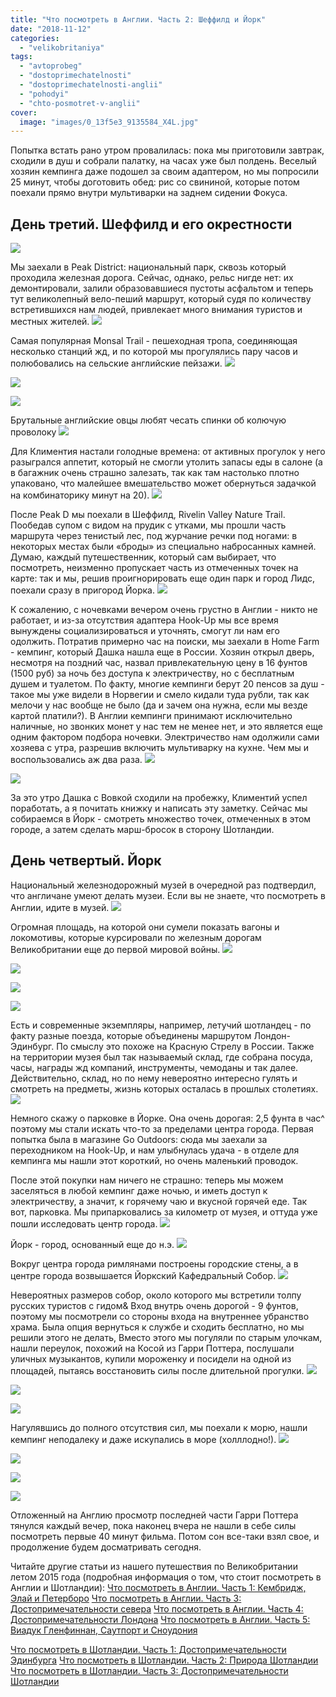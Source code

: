 ```yaml
---
title: "Что посмотреть в Англии. Часть 2: Шеффилд и Йорк"
date: "2018-11-12"
categories: 
  - "velikobritaniya"
tags: 
  - "avtoprobeg"
  - "dostoprimechatelnosti"
  - "dostoprimechatelnosti-anglii"
  - "pohodyi"
  - "chto-posmotret-v-anglii"
cover:
  image: "images/0_13f5e3_9135584_X4L.jpg"
---
```


Попытка встать рано утром провалилась: пока мы приготовили завтрак, сходили в душ и собрали палатку, на часах уже был полдень. Веселый хозяин кемпинга даже подошел за своим адаптером, но мы попросили 25 минут, чтобы доготовить обед: рис со свининой, которые потом поехали прямо внутри мультиварки на заднем сидении Фокуса.

<!--more-->

## День третий. Шеффилд и его окрестности

![](images/0_13f624_a293c164_XXL.jpg)

Мы заехали в Peak District: национальный парк, сквозь который проходила железная дорога. Сейчас, однако, рельс нигде нет: их демонтировали, залили образовавшиеся пустоты асфальтом и теперь тут великолепный вело-пеший маршрут, который судя по количеству встретившихся нам людей, привлекает много внимания туристов и местных жителей. ![](images/0_13f620_ede19302_XXL.jpg)

Самая популярная Monsal Trail - пешеходная тропа, соединяющая несколько станций жд, и по которой мы прогулялись пару часов и полюбовались на сельские английские пейзажи. ![](images/0_13f61f_272b15fd_XXL.jpg)

![](images/0_13f621_63f10459_XXL.jpg)

![](images/0_13f61e_b0afb076_XXL.jpg)

Брутальные английские овцы любят чесать спинки об колючую проволоку ![](images/0_13f61b_777839fa_XXL.jpg)

Для Климентия настали голодные времена: от активных прогулок у него разыгрался аппетит, который не смогли утолить запасы еды в салоне (а в багажник очень страшно залезать, так как там настолько плотно упаковано, что малейшее вмешательство может обернуться задачкой на комбинаторику минут на 20). ![](images/0_13f623_ee86c067_XXL.jpg)

После Peak D мы поехали в Шеффилд, Rivelin Valley Nature Trail. Пообедав супом с видом на прудик с утками, мы прошли часть маршрута через тенистый лес, под журчание речки под ногами: в некоторых местах были «броды» из специально набросанных камней. Думаю, каждый путешественник, который сам выбирает, что посмотреть, неизменно пропускает часть из отмеченных точек на карте: так и мы, решив проигнорировать еще один парк и город Лидс, поехали сразу в пригород Йорка. ![](images/0_13f619_323f1c78_XXL.jpg)

К сожалению, с ночевками вечером очень грустно в Англии - никто не работает, и из-за отсутствия адаптера Hook-Up мы все время вынуждены социализироваться и уточнять, смогут ли нам его одолжить. Потратив примерно час на поиски, мы заехали в Home Farm - кемпинг, который Дашка нашла еще в России. Хозяин открыл дверь, несмотря на поздний час, назвал привлекательную цену в 16 фунтов (1500 руб) за ночь без доступа к электричеству, но с бесплатным душем и туалетом. По факту, многие кемпинги берут 20 пенсов за душ - такое мы уже видели в Норвегии и смело кидали туда рубли, так как мелочи у нас вообще не было (да и зачем она нужна, если мы везде картой платили?). В Англии кемпинги принимают исключительно наличные, но звонких монет у нас тем не менее нет, и это является еще одним фактором подбора ночевки. Электричество нам одолжили сами хозяева с утра, разрешив включить мультиварку на кухне. Чем мы и воспользовались аж два раза. ![](images/0_13f617_e0d08a33_XXL.jpg)

![](images/0_13f613_9a1f19ce_XXL.jpg)

За это утро Дашка с Вовкой сходили на пробежку, Климентий успел поработать, а я почитать книжку и написать эту заметку. Сейчас мы собираемся в Йорк - смотреть множество точек, отмеченных в этом городе, а затем сделать марш-бросок в сторону Шотландии.

## День четвертый. Йорк

Национальный железнодорожный музей в очередной раз подтвердил, что англичане умеют делать музеи. Если вы не знаете, что посмотреть в Англии, идите в музей. ![](images/0_13f5f7_55c9fd3e_XXL.jpg)

Огромная площадь, на которой они сумели показать вагоны и локомотивы, которые курсировали по железным дорогам Великобритании еще до первой мировой войны. ![](images/0_13f610_ba4073f4_XXL.jpg)

![](images/0_13f5fc_af726e8c_XXL.jpg)

![](images/0_13f5ff_18a516ab_XXL.jpg)

![](images/0_13f601_39af31bd_XXL.jpg)

Есть и современные экземпляры, например, летучий шотландец - по факту разные поезда, которые объединены маршрутом Лондон-Эдинбург. По смыслу это похоже на Красную Стрелу в России. Также на территории музея был так называемый склад, где собрана посуда, часы, награды жд компаний, инструменты, чемоданы и так далее. Действительно, склад, но по нему невероятно интересно гулять и смотреть на предметы, жизнь которых осталась в прошлых столетиях. ![](images/0_13f5f8_cf0deb9_XXL.jpg)

Немного скажу о парковке в Йорке. Она очень дорогая: 2,5 фунта в час^ поэтому мы стали искать что-то за пределами центра города. Первая попытка была в магазине Go Outdoors: сюда мы заехали за переходником на Hook-Up, и нам улыбнулась удача - в отделе для кемпинга мы нашли этот короткий, но очень маленький проводок.

После этой покупки нам ничего не страшно: теперь мы можем заселяться в любой кемпинг даже ночью, и иметь доступ к электричеству, а значит, к горячему чаю и вкусной горячей еде. Так вот, парковка. Мы припарковались за километр от музея, и оттуда уже пошли исследовать центр города. ![](images/0_13f5f4_63edfc02_XXL.jpg)

Йорк - город, основанный еще до н.э. ![](images/0_13f5f2_a301b42f_XXL.jpg)

Вокруг центра города римлянами построены городские стены, а в центре города возвышается Йоркский Кафедральный Собор. ![](images/0_13f5ed_62c1f5d5_XXL.jpg)

Невероятных размеров собор, около которого мы встретили толпу русских туристов с гидом& Вход внутрь очень дорогой - 9 фунтов, поэтому мы посмотрели со стороны входа на внутреннее убранство храма. Была опция вернуться к службе и сходить бесплатно, но мы решили этого не делать, Вместо этого мы погуляли по старым улочкам, нашли переулок, похожий на Косой из Гарри Поттера, послушали уличных музыкантов, купили мороженку и посидели на одной из площадей, пытаясь восстановить силы после длительной прогулки. ![](images/0_13f5ee_360f6c92_XXL.jpg)

![](images/0_13f5e9_49db3ec7_XXL.jpg)

![](images/0_13f5e3_9135584_XXL.jpg)

Нагулявшись до полного отсутствия сил, мы поехали к морю, нашли кемпинг неподалеку и даже искупались в море (холллодно!). ![](images/0_13f5dd_404477d7_XXL.jpg)

![](images/0_13f5dc_c5332760_XXL.jpg)

![](images/0_13f5d6_4e343f67_XXL.jpg)

![](images/0_13f5d7_458fae04_XXL.jpg)

Отложенный на Англию просмотр последней части Гарри Поттера тянулся каждый вечер, пока наконец вчера не нашли в себе силы посмотреть первые 40 минут фильма. Потом сон все-таки взял свое, и продолжение будем досматривать сегодня.

Читайте другие статьи из нашего путешествия по Великобритании летом 2015 года (подробная информация о том, что стоит посмотреть в Англии и Шотландии): [Что посмотреть в Англии. Часть 1: Кембридж, Элай и Петерборо](https://vodpop.ru/chto-posmotret-v-anglii-chast-1/) [Что посмотреть в Англии. Часть 3: Достопримечательности севера](https://vodpop.ru/chto-posmotret-v-anglii-sever/) [Что посмотреть в Англии. Часть 4: Достопримечательности Лондона](https://vodpop.ru/chto-posmotret-v-anglii-dostoprimechatelnosti-londona/) [Что посмотреть в Англии. Часть 5: Виадук Гленфиннан, Саутпорт и Сноудония](https://vodpop.ru/chto-posmotret-v-anglii-viaduk-glenfinnan-sautport-i-snoudoniya/)

[Что посмотреть в Шотландии. Часть 1: Достопримечательности Эдинбурга](https://vodpop.ru/chto-posmotret-v-shotlandii-dostoprimechatelnosti-edinburga/) [Что посмотреть в Шотландии. Часть 2: Природа Шотландии](https://vodpop.ru/chto-posmotret-v-shotlandii-priroda-shotlandii/) [Что посмотреть в Шотландии. Часть 3: Достопримечательности Шотландии](https://vodpop.ru/chto-posmotret-v-shotlandii-dostoprimechatelnosti/)
